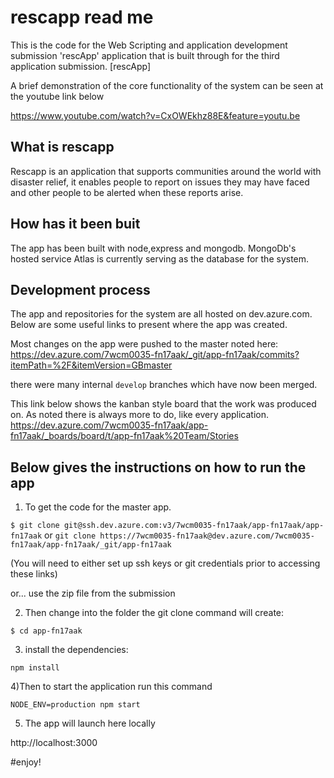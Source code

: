 # rescapp read me

This is the code for the Web Scripting and application development submission 'rescApp' application that is built through for the third application submission. [rescApp]

A brief demonstration of the core functionality of the system can be seen at the youtube link below

https://www.youtube.com/watch?v=CxOWEkhz88E&feature=youtu.be


## What is rescapp

Rescapp is an application that supports communities around the world with disaster relief, it enables people to report on issues they may have faced and other people to be alerted when these reports arise.

## How has it been buit

The app has been built with node,express and mongodb. MongoDb's hosted service Atlas is currently serving as the database for the system.

## Development process

The app and repositories for the system are all hosted on dev.azure.com. Below are some useful links to present where the app was created.

Most changes on the app were pushed to the master noted here:
https://dev.azure.com/7wcm0035-fn17aak/_git/app-fn17aak/commits?itemPath=%2F&itemVersion=GBmaster

there were many internal `develop` branches which have now been merged.

This link below shows the kanban style board that the work was produced on. As noted there is always more to do, like every application.
https://dev.azure.com/7wcm0035-fn17aak/app-fn17aak/_boards/board/t/app-fn17aak%20Team/Stories


## Below gives the instructions on how to run the app

1) To get the code for the master app.

`$ git clone git@ssh.dev.azure.com:v3/7wcm0035-fn17aak/app-fn17aak/app-fn17aak`
or 
`git clone https://7wcm0035-fn17aak@dev.azure.com/7wcm0035-fn17aak/app-fn17aak/_git/app-fn17aak`

(You will need to either set up ssh keys or git credentials prior to accessing these links)

or... use the zip file from the submission

2) Then change into the folder the git clone command will create:

`$ cd app-fn17aak`

3) install the dependencies:

`npm install`

4)Then to start the application run this command

`NODE_ENV=production npm start`

5) The app will launch here locally

http://localhost:3000

#enjoy!